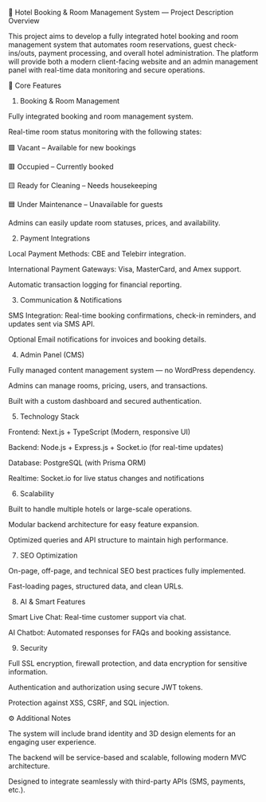 🏨 Hotel Booking & Room Management System — Project Description
Overview

This project aims to develop a fully integrated hotel booking and room management system that automates room reservations, guest check-ins/outs, payment processing, and overall hotel administration. The platform will provide both a modern client-facing website and an admin management panel with real-time data monitoring and secure operations.

🔧 Core Features
1. Booking & Room Management

Fully integrated booking and room management system.

Real-time room status monitoring with the following states:

🟩 Vacant – Available for new bookings

🟥 Occupied – Currently booked

🟨 Ready for Cleaning – Needs housekeeping

🟦 Under Maintenance – Unavailable for guests

Admins can easily update room statuses, prices, and availability.

2. Payment Integrations

Local Payment Methods: CBE and Telebirr integration.

International Payment Gateways: Visa, MasterCard, and Amex support.

Automatic transaction logging for financial reporting.

3. Communication & Notifications

SMS Integration: Real-time booking confirmations, check-in reminders, and updates sent via SMS API.

Optional Email notifications for invoices and booking details.

4. Admin Panel (CMS)

Fully managed content management system — no WordPress dependency.

Admins can manage rooms, pricing, users, and transactions.

Built with a custom dashboard and secured authentication.

5. Technology Stack

Frontend: Next.js + TypeScript (Modern, responsive UI)

Backend: Node.js + Express.js + Socket.io (for real-time updates)

Database: PostgreSQL (with Prisma ORM)

Realtime: Socket.io for live status changes and notifications

6. Scalability

Built to handle multiple hotels or large-scale operations.

Modular backend architecture for easy feature expansion.

Optimized queries and API structure to maintain high performance.

7. SEO Optimization

On-page, off-page, and technical SEO best practices fully implemented.

Fast-loading pages, structured data, and clean URLs.

8. AI & Smart Features

Smart Live Chat: Real-time customer support via chat.

AI Chatbot: Automated responses for FAQs and booking assistance.

9. Security

Full SSL encryption, firewall protection, and data encryption for sensitive information.

Authentication and authorization using secure JWT tokens.

Protection against XSS, CSRF, and SQL injection.

⚙️ Additional Notes

The system will include brand identity and 3D design elements for an engaging user experience.

The backend will be service-based and scalable, following modern MVC architecture.

Designed to integrate seamlessly with third-party APIs (SMS, payments, etc.).